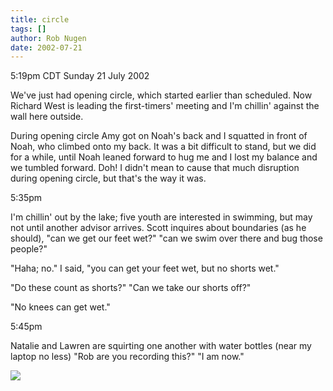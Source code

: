 ```yaml
---
title: circle
tags: []
author: Rob Nugen
date: 2002-07-21
---
```


<p class=date>5:19pm CDT Sunday 21 July 2002</p>

<p>We've just had opening circle, which started earlier than
scheduled.  Now Richard West is leading the first-timers' meeting and
I'm chillin' against the wall here outside.</p>

<p>During opening circle Amy got on Noah's back and I squatted in
front of Noah, who climbed onto my back.  It was a bit difficult to
stand, but we did for a while, until Noah leaned forward to hug me and
I lost my balance and we tumbled forward.  Doh!  I didn't mean to
cause that much disruption during opening circle, but that's the way
it was.</p>

<p class=date>5:35pm</p>

<p>I'm chillin' out by the lake; five youth are interested in
swimming, but may not until another advisor arrives.  Scott inquires
about boundaries (as he should), "can we get our feet wet?"  "can we
swim over there and bug those people?"</p>

<p>"Haha; no." I said, "you can get your feet wet, but no shorts wet."</p>

<p>"Do these count as shorts?"  "Can we take our shorts off?"</p>

<p>"No knees can get wet."</p>

<p class=date>5:45pm</p>

<p>Natalie and Lawren are squirting one another with water bottles
(near my laptop no less) "Rob are you recording this?"  "I am
now."</p>

<p><img src="/images/rob/wL-ROB.gif"/></p>
